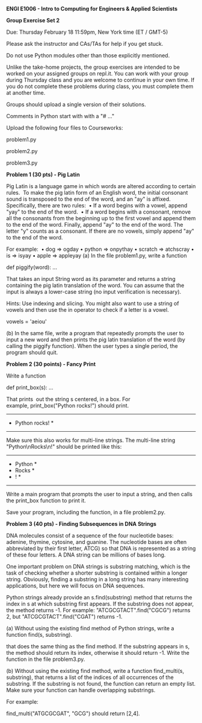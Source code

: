 **ENGI E1006 - Intro to Computing for Engineers & Applied Scientists**

**Group Exercise Set 2**

Due: Thursday February 18 11:59pm, New York time (ET / GMT-5)

Please ask the instructor and CAs/TAs for help if you get stuck.

Do not use Python modules other than those explicitly mentioned.

Unlike the take-home projects, the group exercises are intended to be worked on your assigned groups 
on repl.it. You can work with your group during Thursday class and you are welcome to continue in your
own time. If you do not complete these problems during class, you must complete them at another time.

Groups should upload a single version of their solutions.

Comments in Python start with with a "# ..." 

Upload the following four files to Courseworks:

problem1.py

problem2.py

problem3.py

**Problem 1 (30 pts) - Pig Latin**

Pig Latin is a language game in which words are altered according to certain rules.  To make the pig latin form of an English word, the initial consonant sound is transposed to the end of the word, and an "ay" is affixed. Specifically, there are two rules: 
	•	If a word begins with a vowel, append "yay" to the end of the word. 
	•	If a word begins with a consonant, remove all the consonants from the beginning up to the first vowel and append them to the end of the word. Finally, append "ay" to the end of the word. The letter "y" counts as a consonant. If there are no vowels, simply append "ay" to the end of the word. 

For example: 
	•	dog => ogday
	•	python => onpythay
	•	scratch => atchscray
	•	is => isyay
	•	apple => appleyay
(a) In the file problem1.py, write a function

def piggify(word):
    ...

That takes an input String word as its parameter and returns a string containing the pig latin translation of
the word. You can assume that the input is always a lower-case string (no input verification is necessary). 

Hints: Use indexing and slicing. You might also want to use a string of vowels and then use the in operator to
check if a letter is a vowel.

vowels = 'aeiou'

(b) In the same file, write a program that repeatedly prompts the user to input a new word and then prints the
pig latin translation of the word (by calling the piggify function). When the user types a single period, the
program should quit. 

**Problem 2 (30 points) - Fancy Print**

Write a function

def print_box(s):
   ...

That prints  out the string s centered, in a box. For example, print_box("Python rocks!") should print.

*****************
* Python rocks! *
*****************

Make sure this also works for multi-line strings. The multi-line string "Python\nRocks\n!" should be printed like this:

**********
* Python *
* Rocks  *
*   !    *
**********

Write a main program that prompts the user to input a string, and then calls the print_box function to print it.

Save your program, including the function, in a file problem2.py.

**Problem 3 (40 pts) - Finding Subsequences in DNA Strings**

DNA molecules consist of a sequence of the four nucleotide bases: adenine, thymine, cytosine, and guanine. The
nucleotide bases are often abbreviated by their first letter, ATCG) so that DNA is represented as a string of
these four letters. A DNA string can be millions of bases long.

One important problem on DNA strings is substring matching, which is the task of checking whether a shorter
substring is contained within a longer string. Obviously, finding a substring in a long string has many
interesting applications, but here we will focus on DNA sequences.

Python strings already provide an s.find(substring) method that returns the index in s at which substring
first appears. If the substring does not appear, the method returns -1. For example: "ATCGCGTACT".find("CGCG")
returns 2, but "ATCGCGTACT".find("CGAT") returns -1. 

(a) Without using the existing find method of Python strings, write a function find(s, substring).

that does the same thing as the find method. If the substring appears in s, the method should return its index,
otherwise it should return -1. Write the function in the file problem3.py. 

(b) Without using the existing find method, write a function find_multi(s, substring), that returns a list of the
indices of all occurrences of the substring. If the substring is not found, the function can return an empty list.
Make sure your function can handle overlapping substrings. 

For example: 

find_multi("ATGCGCGAT", "GCG") should return [2,4].
